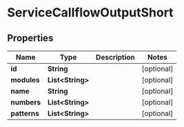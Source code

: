 

# ServiceCallflowOutputShort


## Properties

| Name | Type | Description | Notes |
|------------ | ------------- | ------------- | -------------|
|**id** | **String** |  |  [optional] |
|**modules** | **List&lt;String&gt;** |  |  [optional] |
|**name** | **String** |  |  [optional] |
|**numbers** | **List&lt;String&gt;** |  |  [optional] |
|**patterns** | **List&lt;String&gt;** |  |  [optional] |



